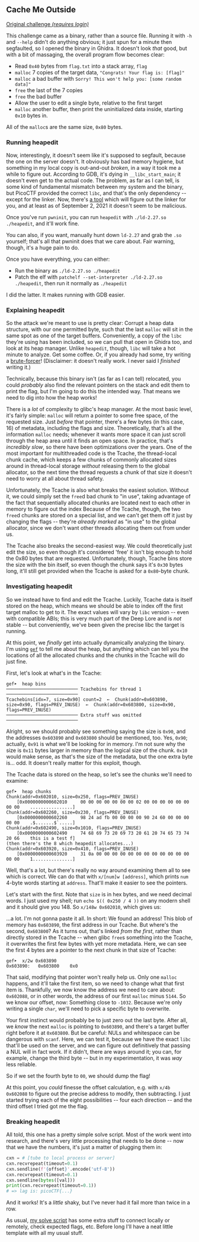 ## Cache Me Outside

[Original challenge *(requires login)*](https://play.picoctf.org/practice/challenge/146)

This challenge came as a binary, rather than a source file.
Running it with `-h` and `--help` didn't do anything obvious; it just spun for a minute then segfaulted, so I opened the binary in Ghidra.
It doesn't look *that* good, but with a bit of massaging, the overall program flow becomes clear:

- Read `0x40` bytes from `flag.txt` into a stack array, `flag`
- `malloc` 7 copies of the target data, `"Congrats! Your flag is: [flag]"`
- `malloc` a bad buffer with `Sorry! This won't help you: [some random data]"`
- `free` the last of the 7 copies
- `free` the bad buffer
- Allow the user to edit a single byte, relative to the first target
- `malloc` another buffer, then print the uninitialized data inside, starting `0x10` bytes in.

All of the `malloc`s are the same size, `0x80` bytes.

### Running heapedit

Now, interestingly, it doesn't seem like it's supposed to segfault, because the one on the server doesn't.
It obviously has bad memory hygiene, but something in my local copy is out-and-out *broken*, in a way it took me a while to figure out.
According to GDB, it's dying in `__libc_start_main`; it doesn't even get to the actual code.
The problem, as far as I can tell, is some kind of fundamental mismatch between my system and the binary, but PicoCTF provided the correct `libc`, and that's the only dependency -- except for the linker.
Now, there's [a tool](https://github.com/io12/pwninit) which will figure out the linker for you, and at least as of September 2, 2021 it doesn't seem to be malicious.

Once you've run `pwninit`, you can run `heapedit` with `./ld-2.27.so ./heapedit`, and it'll work fine.

You can also, if you want, manually hunt down `ld-2.27` and grab the `.so` yourself; that's all that pwninit does that we care about.
Fair warning, though, it's a huge pain to do.

Once you have everything, you can either:

- Run the binary as `./ld-2.27.so ./heapedit`
- Patch the elf with `patchelf --set-interpreter ./ld-2.27.so ./heapedit`, then run it normally as `./heapedit`

I did the latter.
It makes running with GDB easier.

### Explaining heapedit

So the attack we're meant to use is pretty clear:
Corrupt a heap data structure, with our one permitted byte, such that the last `malloc` will sit in the same spot as one of the target buffers.
Conveniently, a copy of the `libc` they're using has been included, so we can pull that open in Ghidra too, and look at its heap manager.
Unlike `heapedit`, though, `libc` will take a hot minute to analyze.
Get some coffee.
Or, if you already had some, try writing a [brute-forcer](./bf.py)!
(Disclaimer: it doesn't really work.
I never said I *finished* writing it.)

Technically, because this binary isn't (as far as I can tell) relocated, you could *probably* also find the relevant pointers on the stack and edit them to print the flag, but I'm going to do this the intended way.
That means we need to dig into how the heap works!

There is a *lot* of complexity to glibc's heap manager.
At the most basic level, it's fairly simple:
`malloc` will return a pointer to some free space, of the requested size.
Just *before* that pointer, there's a few bytes (in this case, 16) of metadata, including the flags and size.
Theoretically, that's all the information `malloc` needs; whenever it wants more space it can just scroll through the heap area until it finds an open space.
In practice, that's *incredibly slow*, so there have been optimizations over the years.
One of the most important for multithreaded code is the Tcache, the thread-local chunk cache, which keeps a few chunks of commonly allocated sizes around in thread-local storage *without* releasing them to the global allocator, so the next time the thread requests a chunk of that size it doesn't need to worry at all about thread safety.

Unfortunately, the Tcache is also what breaks the easiest solution.
Without it, we could simply set the `free`d bad chunk to "in use", taking advantage of the fact that sequentially allocated chunks are located next to each other in memory to figure out the index
Because of the Tcache, though, the two `free`d chunks are stored on a special list, and we can't get them off it just by changing the flags -- they're *already marked* as "in use" to the global allocator, since we don't want other threads allocating them out from under us.

The Tcache also breaks the second-easiest way.
We could theoretically just edit the size, so even though it's considered 'free' it isn't big enough to hold the 0x80 bytes that are requested.
Unfortunately, though, Tcache bins store the size with the bin itself, so even though the chunk says it's `0x30` bytes long, it'll still get provided when the Tcache is asked for a `0x80`-byte chunk.

### Investigating heapedit

So we instead have to find and edit the Tcache.
Luckily, Tcache data is itself stored on the heap, which means we should be able to index off the first target malloc to get to it.
The exact values will vary by `libc` version -- even with compatible ABIs; this is very much part of the Deep Lore and is *not* stable -- but conveniently, we've been given the precise libc the target is running.

At this point, we *finally* get into actually dynamically analyzing the binary.
I'm using [`gef`](https://github.com/hugsy/gef/) to tell me about the heap, but anything which can tell you the locations of all the allocated chunks and the chunks in the Tcache will do just fine.

First, let's look at what's in the Tcache:

```
gef➤  heap bins
─────────────────────────── Tcachebins for thread 1 ───────────────────────────
Tcachebins[idx=7, size=0x90] count=2  ←  Chunk(addr=0x603890, size=0x90, flags=PREV_INUSE)  ←  Chunk(addr=0x603800, size=0x90, flags=PREV_INUSE)
─────────────────────────── Extra stuff was omitted ───────────────────────────
```

Alright, so we should probably see something saying the size is `0x90`, and the addresses `0x603890` and `0x603800` should be mentioned, too.
Yes, `0x90`; actually, `0x91` is what we'll be looking for in memory.
I'm not sure why the size is `0x11` bytes larger in memory than the logical size of the chunk.
`0x10` would make sense, as that's the size of the metadata, but the one extra byte is... odd.
It doesn't really matter for this exploit, though.

The Tcache data is stored on the heap, so let's see the chunks we'll need to examine:

```
gef➤  heap chunks
Chunk(addr=0x602010, size=0x250, flags=PREV_INUSE)
    [0x0000000000602010     00 00 00 00 00 00 00 02 00 00 00 00 00 00 00 00    ................]
Chunk(addr=0x602260, size=0x230, flags=PREV_INUSE)
    [0x0000000000602260     98 24 ad fb 00 00 00 00 90 24 60 00 00 00 00 00    .$.......$`.....]
Chunk(addr=0x602490, size=0x1010, flags=PREV_INUSE)
    [0x0000000000602490     74 68 69 73 20 69 73 20 61 20 74 65 73 74 20 66    this is a test f]
(then there's the 8 which heapedit allocates...)
Chunk(addr=0x603920, size=0x410, flags=PREV_INUSE)
    [0x0000000000603920     31 0a 00 00 00 00 00 00 00 00 00 00 00 00 00 00    1...............]
```

Well, that's a lot, but there's really no way around examining them all to see which is correct.
We can do that with `x/[num]w [address]`, which prints `num` 4-byte words starting at `address`.
That'll make it easier to see the pointers.

Let's start with the first.
Note that `size` is in hex bytes, and we need decimal words.
I just used my shell; run `echo $(( 0x250 / 4 ))` on any modern shell and it should give you 148.
So `x/148w 0x602010`, which gives us:

...a lot.
I'm not gonna paste it all.
In short: We found an address!
This blob of memory has `0x603890`, the first address in our Tcache.
But where's the second, `0x603800`?
As it turns out, that's linked *from the first*, rather than directly stored in the Tcache -- when glibc `free`s something into the Tcache, it overwrites the first few bytes with yet more metadata.
Here, we can see the first 4 bytes are a pointer to the next chunk in that size of Tcache:

```
gef➤  x/2w 0x603890
0x603890:	0x603800	0x0
```

That said, modifying that pointer won't really help us.
Only one `malloc` happens, and it'll take the first item, so we need to change what that first item is.
Thankfully, we now know the address we need to care about: `0x602088`, or in other words, the address of our first `malloc` minus `5144`.
So we know our offset, now: Something close to `-1032`.
Because we're only writing a single `char`, we'll need to pick a specific byte to overwrite.

Your first instinct would probably be to just zero out the last byte.
After all, we *know* the next `malloc` is pointing to `0x603890`, and there's a target buffer right before it at `0x603800`.
But be careful:
NULs and whitespace can be dangerous with `scanf`.
Here, we can test it, because we have the exact `libc` that'll be used on the server, and we can figure out definitively that passing a NUL will in fact work.
If it didn't, there are ways around it; you can, for example, change the third byte -- but in my experimentation, it was *way* less reliable.

So if we set the fourth byte to `00`, we should dump the flag!

At this point, you *could* finesse the offset calculation, e.g. with `x/4b 0x602088` to figure out the precise address to modify, then subtracting.
I just started trying each of the eight possibilities -- four each direction -- and the third offset I tried got me the flag.

### Breaking heapedit

All told, this one has a pretty simple solve script.
Most of the work went into research, and there's very little processing that needs to be done -- now that we have the numbers, it's just a matter of plugging them in:

```py
cxn = # [tube to local process or server]
cxn.recvrepeat(timeout=0.1)
cxn.sendline(f'{offset}'.encode('utf-8'))
cxn.recvrepeat(timeout=0.1)
cxn.sendline(bytes([val]))
print(cxn.recvrepeat(timeout=0.1))
# => lag is: picoCTF{...}
```

And it works!
It's a *little* shaky, but I've never had it fail more than twice in a row.

As usual, [my solve script](./solve.py) has some extra stuff to connect locally or remotely, check expected flags, etc.
Before long I'll have a neat little template with all my usual stuff.
